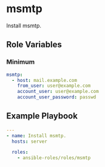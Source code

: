 # msmtp

Install msmtp.

## Role Variables

### Minimum
```yaml
msmtp:
  - host: mail.example.com
    from_user: user@example.com
    account_user: user@example.com
    account_user_password: passwd
```

## Example Playbook

```yaml
---
- name: Install msmtp.
  hosts: server

  roles:
    - ansible-roles/roles/msmtp
```
